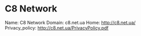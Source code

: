 
# C8 Network

Name: C8 Network
Domain: c8.net.ua
Home: http://c8.net.ua/
Privacy_policy: http://c8.net.ua/PrivacyPolicy.pdf

